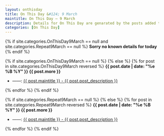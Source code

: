 ```yaml
---
layout: onthisday
title: On This Day &#124; 9 March
maintitle: On This Day — 9 March
description: Details for On This Day are genarated by the posts added to the website so the content is subject to changes/updates over time.
categories: [On This Day]
---
```


{% if site.categories.OnThisDay9March == null and site.categories.Repeat9March == null %}
<strong>Sorry no known details for today</strong>
{% endif %}

{% if site.categories.OnThisDay9March == null %}
{% else %}
{% for post in site.categories.OnThisDay9March reversed %}
<strong>{{ post.date | date: "%e %B %Y" }} {{ post.more }}</strong>
<ul>
<li> ——: <a href="{{ post.url }}">{{ post.maintitle }} - {{ post.post_description }}</a></li>
</ul>
{% endfor %}
{% endif %}

{% if site.categories.Repeat9March == null %}
{% else %}
{% for post in site.categories.Repeat9March reversed %}
<strong>{{ post.date | date: "%e %B %Y" }} {{ post.more }}</strong>
<ul>
<li> ——: <a href="{{ post.url }}">{{ post.maintitle }} - {{ post.post_description }}</a></li>
</ul>
{% endfor %}
{% endif %}
